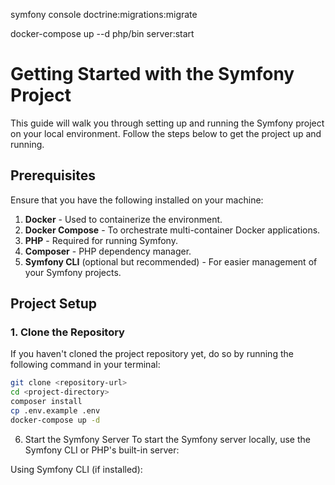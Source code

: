 symfony console doctrine:migrations:migrate

docker-compose up --d
php/bin server:start

# Getting Started with the Symfony Project

This guide will walk you through setting up and running the Symfony project on your local environment. Follow the steps below to get the project up and running.

## Prerequisites

Ensure that you have the following installed on your machine:

1. **Docker** - Used to containerize the environment.
2. **Docker Compose** - To orchestrate multi-container Docker applications.
3. **PHP** - Required for running Symfony.
4. **Composer** - PHP dependency manager.
5. **Symfony CLI** (optional but recommended) - For easier management of your Symfony projects.

## Project Setup

### 1. Clone the Repository

If you haven't cloned the project repository yet, do so by running the following command in your terminal:

```bash
git clone <repository-url>
cd <project-directory>
composer install
cp .env.example .env
docker-compose up -d
```
6. Start the Symfony Server
To start the Symfony server locally, use the Symfony CLI or PHP's built-in server:

Using Symfony CLI (if installed):